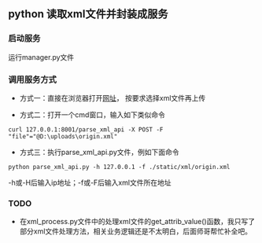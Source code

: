 <!--
 * @Descripttion: 
 * @version: 
 * @Author: nlpir
 * @Date: 2019-12-29 21:48:21
 * @LastEditors  : nlpir
 * @LastEditTime : 2020-01-01 23:25:57
 -->

## python 读取xml文件并封装成服务

### 启动服务
运行manager.py文件

### 调用服务方式
- 方式一：直接在浏览器打开[网址](http://127.0.0.1:8001/parse_xml_api)，
按要求选择xml文件再上传

- 方式二：打开一个cmd窗口，输入如下类似命令
```
curl 127.0.0.1:8001/parse_xml_api -X POST -F "file"="@D:\uploads\origin.xml"
```

- 方式三：执行parse_xml_api.py文件，例如下面命令
```
python parse_xml_api.py -h 127.0.0.1 -f ./static/xml/origin.xml
```
-h或-H后输入ip地址；-f或-F后输入xml文件所在地址

### TODO
- 在xml_process.py文件中的处理xml文件的get_attrib_value()函数，我只写了部分xml文件处理方法，相关业务逻辑还是不太明白，后面师哥帮忙补全吧。